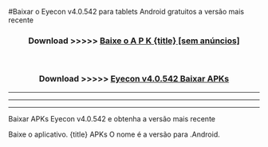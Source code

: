 #Baixar o Eyecon v4.0.542  para tablets Android gratuitos a versão mais recente


<div align="center">
<h3>Download >>>>> <a href="https://pt-web.web.app/?pt= {title}">Baixe o A P K {title} [sem anúncios]</a></h3><br>

<h3>Download >>>>> <a href="https://pt-web.web.app/?pt= {title}">Eyecon v4.0.542 Baixar APKs</a></h3>
</div>

----------------------------------------------------------

----------------------------------------------------------

----------------------------------------------------------

Baixar APKs Eyecon v4.0.542 e obtenha a versão mais recente

Baixe o aplicativo. {title} APKs O nome é a versão para .Android.



